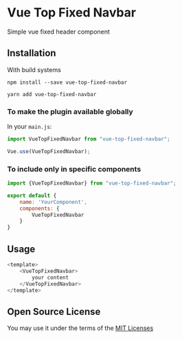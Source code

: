 # Vue Top Fixed Navbar

Simple vue fixed header component

## Installation

With build systems

```
npm install --save vue-top-fixed-navbar
```

```
yarn add vue-top-fixed-navbar
```

### To make the plugin available globally

In your `main.js`:

```javascript
import VueTopFixedNavbar from "vue-top-fixed-navbar";

Vue.use(VueTopFixedNavbar);
```

### To include only in specific components

```javascript
import {VueTopFixedNavbar} from "vue-top-fixed-navbar";

export default {
    name: 'YourComponent',
    components: {
        VueTopFixedNavbar
    }
}
````

## Usage

```javascript
<template>
    <VueTopFixedNavbar>
        your content
    </VueTopFixedNavbar>
</template>
```

## Open Source License

You may use it under the terms of the [MIT Licenses](https://opensource.org/licenses/MIT)
